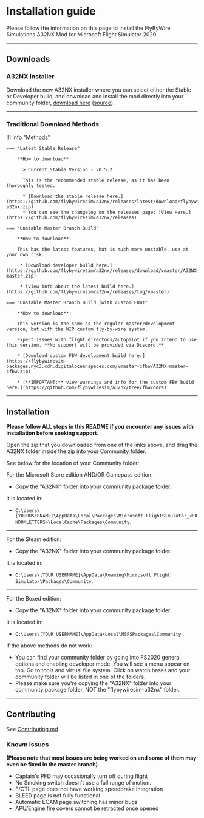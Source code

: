 # Installation guide

Please follow the information on this page to install the FlyByWire Simulations A32NX Mod for Microsoft Flight Simulator 2020

---

## Downloads

### A32NX Installer

Download the new A32NX installer where you can select either the Stable or Developer build, and download and install the mod directly into your community folder, [download here](https://github.com/Externoak/A32NX-installer/releases/latest/download/A32NX_Downloader.zip) ([source](https://github.com/Externoak/A32NX-installer/)).

---

### Traditional Download Methods

!!! info "Methods"

    === "Latest Stable Release"

        **How to download**:

          > Current Stable Version - v0.5.2

          This is the recommended stable release, as it has been thoroughly tested.

          * [Download the stable release here.](https://github.com/flybywiresim/a32nx/releases/latest/download/flybywiresim-a32nx.zip)
          * You can see the changelog on the releases page: [View Here.](https://github.com/flybywiresim/a32nx/releases)

    === "Unstable Master Branch Build"

        **How to download**:

        This has the latest features, but is much more unstable, use at your own risk.

         * [Download developer build here.](https://github.com/flybywiresim/a32nx/releases/download/vmaster/A32NX-master.zip)

         * [View info about the latest build here.](https://github.com/flybywiresim/a32nx/releases/tag/vmaster)

    === "Unstable Master Branch Build (with custom FBW)"

        **How to download**:

        This version is the same as the regular master/development version, but with the WIP custom fly-by-wire system.

        Expect issues with flight directors/autopilot if you intend to use this version. **No support will be provided via Discord.**

        * [Download custom FBW development build here.](https://flybywiresim-packages.nyc3.cdn.digitaloceanspaces.com/vmaster-cfbw/A32NX-master-cfbw.zip)

        * [**IMPORTANT:** view warnings and info for the custom FBW build here.](https://github.com/flybywiresim/a32nx/tree/fbw/docs)

---
## Installation

**Please follow ALL steps in this README if you encounter any issues with installation before seeking support.**

Open the zip that you downloaded from one of the links above, and drag the A32NX folder inside the zip into your Community folder.

See below for the location of your Community folder:

For the Microsoft Store edition AND/OR Gamepass edition:

- Copy the "A32NX" folder into your community package folder.

It is located in:

* `C:\Users\[YOURUSERNAME]\AppData\Local\Packages\Microsoft.FlightSimulator_<RANDOMLETTERS>\LocalCache\Packages\Community`.

---

For the Steam edition:

- Copy the "A32NX" folder into your community package folder.

It is located in:

* `C:\Users\[YOUR USERNAME]\AppData\Roaming\Microsoft Flight Simulator\Packages\Community`.

---

For the Boxed edition:

- Copy the "A32NX" folder into your community package folder.

It is located in:

* `C:\Users\[YOUR USERNAME]\AppData\Local\MSFSPackages\Community`.


If the above methods do not work:
- You can find your community folder by going into FS2020 general options and enabling developer mode. You will see a menu appear on top. Go to tools and virtual file system. Click on watch bases and your community folder will be listed in one of the folders.
- Please make sure you're copying the "A32NX" folder into your community package folder, NOT the "flybywiresim-a32nx" folder.

***

## Contributing

See [Contributing.md](.github/Contributing.md)

### Known Issues

**(Please note that most issues are being worked on and some of them may even be fixed in the master branch)**

- Captain's PFD may occasionally turn off during flight
- No Smoking switch doesn't use a full range of motion.
- F/CTL page does not have working speedbrake integration
- BLEED page is not fully functional
- Automatic ECAM page switching has minor bugs
- APU/Engine fire covers cannot be retracted once opened
